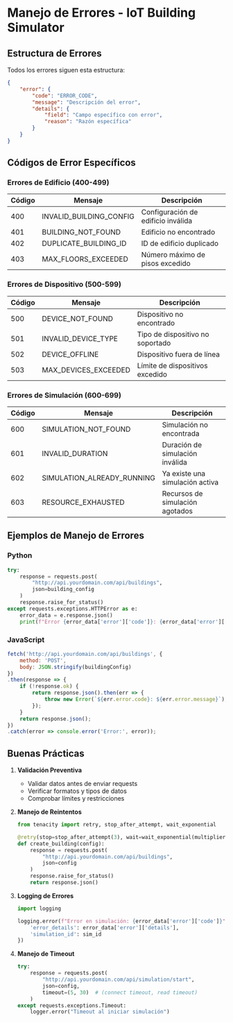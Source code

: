 # Manejo de Errores - IoT Building Simulator

## Estructura de Errores
Todos los errores siguen esta estructura:

```json
{
    "error": {
        "code": "ERROR_CODE",
        "message": "Descripción del error",
        "details": {
            "field": "Campo específico con error",
            "reason": "Razón específica"
        }
    }
}
```

## Códigos de Error Específicos

### Errores de Edificio (400-499)
| Código | Mensaje | Descripción |
|--------|---------|-------------|
| 400 | INVALID_BUILDING_CONFIG | Configuración de edificio inválida |
| 401 | BUILDING_NOT_FOUND | Edificio no encontrado |
| 402 | DUPLICATE_BUILDING_ID | ID de edificio duplicado |
| 403 | MAX_FLOORS_EXCEEDED | Número máximo de pisos excedido |

### Errores de Dispositivo (500-599)
| Código | Mensaje | Descripción |
|--------|---------|-------------|
| 500 | DEVICE_NOT_FOUND | Dispositivo no encontrado |
| 501 | INVALID_DEVICE_TYPE | Tipo de dispositivo no soportado |
| 502 | DEVICE_OFFLINE | Dispositivo fuera de línea |
| 503 | MAX_DEVICES_EXCEEDED | Límite de dispositivos excedido |

### Errores de Simulación (600-699)
| Código | Mensaje | Descripción |
|--------|---------|-------------|
| 600 | SIMULATION_NOT_FOUND | Simulación no encontrada |
| 601 | INVALID_DURATION | Duración de simulación inválida |
| 602 | SIMULATION_ALREADY_RUNNING | Ya existe una simulación activa |
| 603 | RESOURCE_EXHAUSTED | Recursos de simulación agotados |

## Ejemplos de Manejo de Errores

### Python
```python
try:
    response = requests.post(
        "http://api.yourdomain.com/api/buildings",
        json=building_config
    )
    response.raise_for_status()
except requests.exceptions.HTTPError as e:
    error_data = e.response.json()
    print(f"Error {error_data['error']['code']}: {error_data['error']['message']}")
```

### JavaScript
```javascript
fetch('http://api.yourdomain.com/api/buildings', {
    method: 'POST',
    body: JSON.stringify(buildingConfig)
})
.then(response => {
    if (!response.ok) {
        return response.json().then(err => {
            throw new Error(`${err.error.code}: ${err.error.message}`);
        });
    }
    return response.json();
})
.catch(error => console.error('Error:', error));
```

## Buenas Prácticas

1. **Validación Preventiva**
   - Validar datos antes de enviar requests
   - Verificar formatos y tipos de datos
   - Comprobar límites y restricciones

2. **Manejo de Reintentos**
   ```python
   from tenacity import retry, stop_after_attempt, wait_exponential

   @retry(stop=stop_after_attempt(3), wait=wait_exponential(multiplier=1, min=4, max=10))
   def create_building(config):
       response = requests.post(
           "http://api.yourdomain.com/api/buildings",
           json=config
       )
       response.raise_for_status()
       return response.json()
   ```

3. **Logging de Errores**
   ```python
   import logging

   logging.error(f"Error en simulación: {error_data['error']['code']}", extra={
       'error_details': error_data['error']['details'],
       'simulation_id': sim_id
   })
   ```

4. **Manejo de Timeout**
   ```python
   try:
       response = requests.post(
           "http://api.yourdomain.com/api/simulation/start",
           json=config,
           timeout=(5, 30)  # (connect timeout, read timeout)
       )
   except requests.exceptions.Timeout:
       logger.error("Timeout al iniciar simulación")
   ``` 